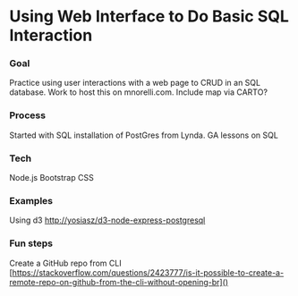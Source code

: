 # Using Web Interface to Do Basic SQL Interaction

### Goal 
Practice using user interactions with a web page to CRUD in an SQL database.  Work to host this on mnorelli.com.  Include map via CARTO?

### Process
Started with SQL installation of PostGres from Lynda.
GA lessons on SQL

### Tech
Node.js
Bootstrap CSS

### Examples
Using d3 [http://yosiasz/d3-node-express-postgresql]()

### Fun steps
Create a GitHub repo from CLI [https://stackoverflow.com/questions/2423777/is-it-possible-to-create-a-remote-repo-on-github-from-the-cli-without-opening-br]()
